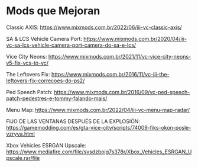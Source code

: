 # Mods que Mejoran

Classic AXIS: https://www.mixmods.com.br/2022/06/iii-vc-classic-axis/

SA & LCS Vehicle Camera Port: https://www.mixmods.com.br/2020/04/iii-vc-sa-lcs-vehicle-camera-port-camera-do-sa-e-lcs/

Vice City Neons: https://www.mixmods.com.br/2021/11/vc-vice-city-neons-v5-fix-vcs-to-vc/

The Leftovers Fix: https://www.mixmods.com.br/2016/11/vc-iii-the-leftovers-fix-correcoes-do-ps2/

Ped Speech Patch: https://www.mixmods.com.br/2016/09/vc-ped-speech-patch-pedestres-e-tommy-falando-mais/

Menu Map: https://www.mixmods.com.br/2022/04/iii-vc-menu-map-radar/

FIJO DE LAS VENTANAS DESPUÉS DE LA EXPLOSIÓN: https://gamemodding.com/es/gta-vice-city/scripts/74009-fiks-okon-posle-vzryva.html

Xbox Vehicles ESRGAN Upscale: https://www.mediafire.com/file/svsdzbojg7s378r/Xbox_Vehicles_ESRGAN_Upscale.rar/file
